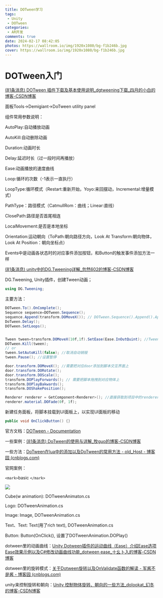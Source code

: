 ```yaml
---
title: DOTween学习
tags:
 - Unity
 - DOTween
categories:
 - AR开发
comments: true
date: 2024-02-17 08:42:05
photos: https://wallroom.io/img/1920x1080/bg-f1b246b.jpg
cover: https://wallroom.io/img/1920x1080/bg-f1b246b.jpg
---
```

# DOTween入门

[(81条消息) DOTween 插件下载及基本使用说明_dgtweening下载_四月的小白的博客-CSDN博客](https://blog.csdn.net/LittleWhiteLv/article/details/101026616#:~:text=using%20DG.Tweening%3B%20public%20class%20Shake%20%3A%20MonoBehaviour%20%7B,0%29%2C%2030%2C%20360%2C%20false%2C%20false%29%3B%20%7D%20%7D%20%E7%84%B6%E5%90%8E%E6%8B%96%E6%8B%BD%E8%87%B3%E9%9C%80%E8%A6%81%E9%9C%87%E5%8A%A8%E7%9A%84%E7%89%A9%E4%BD%93%E4%B8%8A%E5%8D%B3%E5%8F%AF%E3%80%82)

面板Tools->Demigiant->DoTween utility panel

组件常用参数说明：

AutoPlay:自动播放动画

AutoKill:自动删除动画

Duration:动画时长

Delay:延迟时长（过一段时间再播放）

Ease:动画播放的速度曲线

Loop:循环的次数（-1表示一直执行）

LoopType:循环模式（Restart:重新开始，Yoyo:来回摆动，Incremental:增量模式）

PathType：路径模式（CatmullRom：曲线；Linear:直线）

ClosePath:路径是否首尾相连

LocalMovement:是否是本地坐标

Orientation:运动朝向（ToPath:朝向路径方向，Look At Transform:朝向物体，Look At Position：朝向坐标点）

Events中是动画各状态时的对应事件添加按钮，和Button的触发事件添加方法一样

[(81条消息) unity中的DG.Tweening详解_忽然602的博客-CSDN博客](https://blog.csdn.net/qq_20179331/article/details/130592347)

DG.Tweening, Unity插件，创建Tween动画；

```cs
using DG.Tweening;
```

主要方法：

```cs
DOTween.To().OnComplete();
Sequence sequence=DOTween.Sequence();
sequence.Append(transform.DOMoveX()); // DOTween.Sequence().Append().Append().Append();
DoTween.Delay();
DOTween.SetLoops();


Tween tween=transform.DOMoveX(10f,1f).SetEase(Ease.InOutQuint); //Tween还是Tweener
DOTween.Kill(tween);
// or
tween.SetAutoKill(false); //取消自动销毁
tween.Pause(); //设置暂停
```

```cs
door.transform.DOMoveX(); //需要把对应door添加到脚本交互界面上
door.transform.DORotate();
door.transform.DOScale();
transform.DOPlayForwards(); // 需要把脚本拖拽到对应物体上
transform.DOPlayBakwards();
transform.DOShakePosition();

Renderer renderer = GetComponent<Renderer>(); //直接获取到项目中的renderer
renderer.material.DOFade(0f, 1f);
```

新建任务面板，将脚本挂载到UI面板上，以实现UI面板的移动

```cs
public void OnClickButton() {}
```

官方文档：[DOTween - Documentation](http://dotween.demigiant.com/documentation.php#creatingSequence)

一些案例：[(81条消息) DoTween的使用与详解_牧guo的博客-CSDN博客](https://blog.csdn.net/xiaoguomumu/article/details/75243425)

一些方法：[DoTween在lua中的添加以及DoTween的常用方法 - old_Host - 博客园 (cnblogs.com)](https://www.cnblogs.com/zanzz/p/17077863.html)

官网案例：

 `<mark>`basic `</mark>`

![](F:\marktextImg\2023-07-07-17-13-49-image.png)

Cube(w animation): DOTweenAnimaton.cs

Logo: DOTweenAnimation.cs

Image: Image, DOTweenAnimation.cs

Text、Text: Text(用了rich text), DOTweenAnimation.cs

Button: Button(OnClick(), 设置了DOTweenAnimation.DOPlay()

dotween里的动画曲线：[Unity Dotween插件的运动曲线（Ease）介绍Ease选项Ease效果示例以及C#修改动画曲线功能_dotween ease_十幺卜入的博客-CSDN博客](https://blog.csdn.net/qq_33789001/article/details/124408540)

dotween里的旋转模式：[关于Dotween旋转以及OnValidate函数的解读 - 军酱不是酱 - 博客园 (cnblogs.com)](https://www.cnblogs.com/JunJiang-Blog/p/14883620.html)

unity来控制旋转和朝向：[Unity 控制物体旋转、朝向的一些方法_dolookat_幻冬的博客-CSDN博客](https://blog.csdn.net/weixin_43994445/article/details/96354427#:~:text=1%2C%20transform.DORotate%20%28%29%20transform.DORotate%28new%20Vector3%280%2C%2060%2C%200%29%2C%200.3f%29%3B,Rotation%20DOTween%E7%9A%84%2C%20%E6%B3%A8%E6%84%8F%E4%BB%96%E7%9A%84%E5%8F%82%E6%95%B0%E6%98%AF%E4%B8%AA%E4%B8%89%E5%85%83%E6%95%B0%2C%20%E8%A6%81%E6%98%AF%E6%83%B3%E4%B8%8E%E5%8F%A6%E4%B8%80%E4%B8%AA%E7%89%A9%E4%BD%93%E7%9A%84%E6%9C%9D%E5%90%91%E4%B8%80%E8%87%B4%2C%20%E5%B0%B1%3A%20transform.DORotate%28other.transform.eulerAngles%2C%200.3f%29%3B%201)
